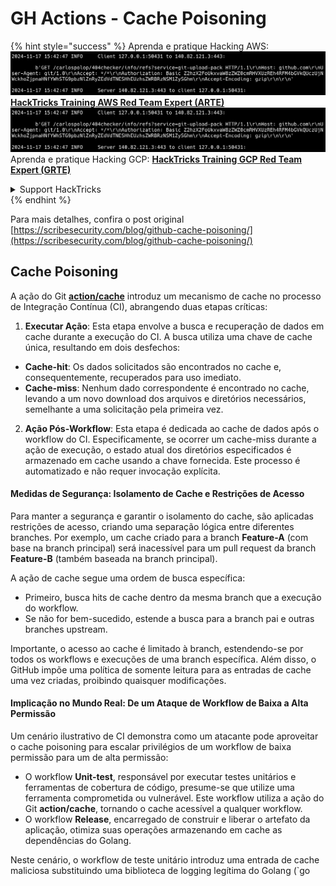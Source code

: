 # GH Actions - Cache Poisoning

{% hint style="success" %}
Aprenda e pratique Hacking AWS:<img src="../../../.gitbook/assets/image (1).png" alt="" data-size="line">[**HackTricks Training AWS Red Team Expert (ARTE)**](https://training.hacktricks.xyz/courses/arte)<img src="../../../.gitbook/assets/image (1).png" alt="" data-size="line">\
Aprenda e pratique Hacking GCP: <img src="../../../.gitbook/assets/image (2).png" alt="" data-size="line">[**HackTricks Training GCP Red Team Expert (GRTE)**<img src="../../../.gitbook/assets/image (2).png" alt="" data-size="line">](https://training.hacktricks.xyz/courses/grte)

<details>

<summary>Support HackTricks</summary>

* Confira os [**planos de assinatura**](https://github.com/sponsors/carlospolop)!
* **Junte-se ao** 💬 [**grupo do Discord**](https://discord.gg/hRep4RUj7f) ou ao [**grupo do telegram**](https://t.me/peass) ou **siga**-nos no **Twitter** 🐦 [**@hacktricks\_live**](https://twitter.com/hacktricks\_live)**.**
* **Compartilhe truques de hacking enviando PRs para os repositórios do** [**HackTricks**](https://github.com/carlospolop/hacktricks) e [**HackTricks Cloud**](https://github.com/carlospolop/hacktricks-cloud).

</details>
{% endhint %}

Para mais detalhes, confira o post original [https://scribesecurity.com/blog/github-cache-poisoning/](https://scribesecurity.com/blog/github-cache-poisoning/)

## Cache Poisoning

A ação do Git [**action/cache**](https://github.com/actions/cache) introduz um mecanismo de cache no processo de Integração Contínua (CI), abrangendo duas etapas críticas:

1. **Executar Ação**: Esta etapa envolve a busca e recuperação de dados em cache durante a execução do CI. A busca utiliza uma chave de cache única, resultando em dois desfechos:
* **Cache-hit**: Os dados solicitados são encontrados no cache e, consequentemente, recuperados para uso imediato.
* **Cache-miss**: Nenhum dado correspondente é encontrado no cache, levando a um novo download dos arquivos e diretórios necessários, semelhante a uma solicitação pela primeira vez.
2. **Ação Pós-Workflow**: Esta etapa é dedicada ao cache de dados após o workflow do CI. Especificamente, se ocorrer um cache-miss durante a ação de execução, o estado atual dos diretórios especificados é armazenado em cache usando a chave fornecida. Este processo é automatizado e não requer invocação explícita.

#### Medidas de Segurança: Isolamento de Cache e Restrições de Acesso

Para manter a segurança e garantir o isolamento do cache, são aplicadas restrições de acesso, criando uma separação lógica entre diferentes branches. Por exemplo, um cache criado para a branch **Feature-A** (com base na branch principal) será inacessível para um pull request da branch **Feature-B** (também baseada na branch principal).

A ação de cache segue uma ordem de busca específica:

* Primeiro, busca hits de cache dentro da mesma branch que a execução do workflow.
* Se não for bem-sucedido, estende a busca para a branch pai e outras branches upstream.

Importante, o acesso ao cache é limitado à branch, estendendo-se por todos os workflows e execuções de uma branch específica. Além disso, o GitHub impõe uma política de somente leitura para as entradas de cache uma vez criadas, proibindo quaisquer modificações.

#### Implicação no Mundo Real: De um Ataque de Workflow de Baixa a Alta Permissão

Um cenário ilustrativo de CI demonstra como um atacante pode aproveitar o cache poisoning para escalar privilégios de um workflow de baixa permissão para um de alta permissão:

* O workflow **Unit-test**, responsável por executar testes unitários e ferramentas de cobertura de código, presume-se que utilize uma ferramenta comprometida ou vulnerável. Este workflow utiliza a ação do Git **action/cache**, tornando o cache acessível a qualquer workflow.
* O workflow **Release**, encarregado de construir e liberar o artefato da aplicação, otimiza suas operações armazenando em cache as dependências do Golang.

Neste cenário, o workflow de teste unitário introduz uma entrada de cache maliciosa substituindo uma biblioteca de logging legítima do Golang (\`go
